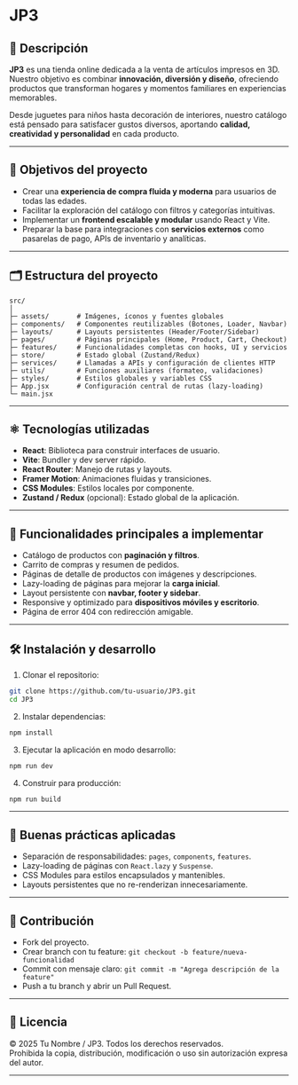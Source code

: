 # JP3

## 🛒 Descripción

**JP3** es una tienda online dedicada a la venta de artículos impresos en 3D. Nuestro objetivo es combinar **innovación, diversión y diseño**, ofreciendo productos que transforman hogares y momentos familiares en experiencias memorables.

Desde juguetes para niños hasta decoración de interiores, nuestro catálogo está pensado para satisfacer gustos diversos, aportando **calidad, creatividad y personalidad** en cada producto.

---

## 🎯 Objetivos del proyecto

* Crear una **experiencia de compra fluida y moderna** para usuarios de todas las edades.
* Facilitar la exploración del catálogo con filtros y categorías intuitivas.
* Implementar un **frontend escalable y modular** usando React y Vite.
* Preparar la base para integraciones con **servicios externos** como pasarelas de pago, APIs de inventario y analíticas.

---

## 🗂 Estructura del proyecto

```
src/
│
├─ assets/       # Imágenes, íconos y fuentes globales
├─ components/   # Componentes reutilizables (Botones, Loader, Navbar)
├─ layouts/      # Layouts persistentes (Header/Footer/Sidebar)
├─ pages/        # Páginas principales (Home, Product, Cart, Checkout)
├─ features/     # Funcionalidades completas con hooks, UI y servicios
├─ store/        # Estado global (Zustand/Redux)
├─ services/     # Llamadas a APIs y configuración de clientes HTTP
├─ utils/        # Funciones auxiliares (formateo, validaciones)
├─ styles/       # Estilos globales y variables CSS
├─ App.jsx       # Configuración central de rutas (lazy-loading)
└─ main.jsx
```

---

## ⚛️ Tecnologías utilizadas

* **React**: Biblioteca para construir interfaces de usuario.
* **Vite**: Bundler y dev server rápido.
* **React Router**: Manejo de rutas y layouts.
* **Framer Motion**: Animaciones fluidas y transiciones.
* **CSS Modules**: Estilos locales por componente.
* **Zustand / Redux** (opcional): Estado global de la aplicación.

---

## 🚀 Funcionalidades principales a implementar

* Catálogo de productos con **paginación y filtros**.
* Carrito de compras y resumen de pedidos.
* Páginas de detalle de productos con imágenes y descripciones.
* Lazy-loading de páginas para mejorar la **carga inicial**.
* Layout persistente con **navbar, footer y sidebar**.
* Responsive y optimizado para **dispositivos móviles y escritorio**.
* Página de error 404 con redirección amigable.

---

## 🛠 Instalación y desarrollo

1. Clonar el repositorio:

```bash
git clone https://github.com/tu-usuario/JP3.git
cd JP3
```

2. Instalar dependencias:

```bash
npm install
```

3. Ejecutar la aplicación en modo desarrollo:

```bash
npm run dev
```

4. Construir para producción:

```bash
npm run build
```

---

## 📂 Buenas prácticas aplicadas

* Separación de responsabilidades: `pages`, `components`, `features`.
* Lazy-loading de páginas con `React.lazy` y `Suspense`.
* CSS Modules para estilos encapsulados y mantenibles.
* Layouts persistentes que no re-renderizan innecesariamente.

---

## 🤝 Contribución

* Fork del proyecto.
* Crear branch con tu feature: `git checkout -b feature/nueva-funcionalidad`
* Commit con mensaje claro: `git commit -m "Agrega descripción de la feature"`
* Push a tu branch y abrir un Pull Request.

---

## 📄 Licencia

© 2025 Tu Nombre / JP3. Todos los derechos reservados.  
Prohibida la copia, distribución, modificación o uso sin autorización expresa del autor.

---
